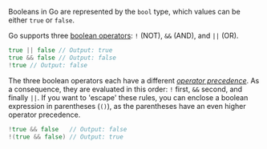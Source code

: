 Booleans in Go are represented by the `bool` type, which values can be either `true` or `false`.

Go supports three [boolean operators][logical operators]: `!` (NOT), `&&` (AND), and `||` (OR).

```go
true || false // Output: true
true && false // Output: false
!true // Output: false
```

The three boolean operators each have a different [_operator precedence_][operators]. As a consequence, they are evaluated in this order: `!` first, `&&` second, and finally `||`. If you want to 'escape' these rules, you can enclose a boolean expression in parentheses (`()`), as the parentheses have an even higher operator precedence.

```go
!true && false   // Output: false
!(true && false) // Output: true
```

[operators]: https://golang.org/ref/spec#Operators
[logical operators]: https://golang.org/ref/spec#Logical_operators
